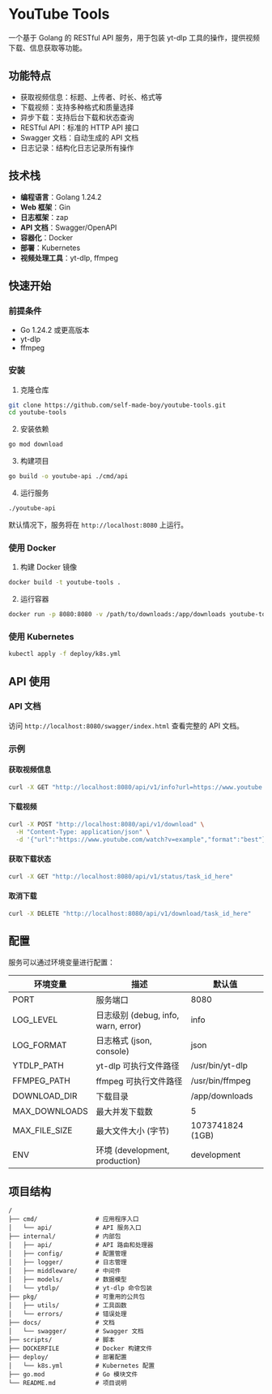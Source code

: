 # YouTube Tools

一个基于 Golang 的 RESTful API 服务，用于包装 yt-dlp 工具的操作，提供视频下载、信息获取等功能。

## 功能特点

- 获取视频信息：标题、上传者、时长、格式等
- 下载视频：支持多种格式和质量选择
- 异步下载：支持后台下载和状态查询
- RESTful API：标准的 HTTP API 接口
- Swagger 文档：自动生成的 API 文档
- 日志记录：结构化日志记录所有操作

## 技术栈

- **编程语言**：Golang 1.24.2
- **Web 框架**：Gin
- **日志框架**：zap
- **API 文档**：Swagger/OpenAPI
- **容器化**：Docker
- **部署**：Kubernetes
- **视频处理工具**：yt-dlp, ffmpeg

## 快速开始

### 前提条件

- Go 1.24.2 或更高版本
- yt-dlp
- ffmpeg

### 安装

1. 克隆仓库

```bash
git clone https://github.com/self-made-boy/youtube-tools.git
cd youtube-tools
```

2. 安装依赖

```bash
go mod download
```

3. 构建项目

```bash
go build -o youtube-api ./cmd/api
```

4. 运行服务

```bash
./youtube-api
```

默认情况下，服务将在 `http://localhost:8080` 上运行。

### 使用 Docker

1. 构建 Docker 镜像

```bash
docker build -t youtube-tools .
```

2. 运行容器

```bash
docker run -p 8080:8080 -v /path/to/downloads:/app/downloads youtube-tools
```

### 使用 Kubernetes

```bash
kubectl apply -f deploy/k8s.yml
```

## API 使用

### API 文档

访问 `http://localhost:8080/swagger/index.html` 查看完整的 API 文档。

### 示例

#### 获取视频信息

```bash
curl -X GET "http://localhost:8080/api/v1/info?url=https://www.youtube.com/watch?v=example"
```

#### 下载视频

```bash
curl -X POST "http://localhost:8080/api/v1/download" \
  -H "Content-Type: application/json" \
  -d '{"url":"https://www.youtube.com/watch?v=example","format":"best"}'
```

#### 获取下载状态

```bash
curl -X GET "http://localhost:8080/api/v1/status/task_id_here"
```

#### 取消下载

```bash
curl -X DELETE "http://localhost:8080/api/v1/download/task_id_here"
```

## 配置

服务可以通过环境变量进行配置：

| 环境变量 | 描述 | 默认值 |
|----------|------|--------|
| PORT | 服务端口 | 8080 |
| LOG_LEVEL | 日志级别 (debug, info, warn, error) | info |
| LOG_FORMAT | 日志格式 (json, console) | json |
| YTDLP_PATH | yt-dlp 可执行文件路径 | /usr/bin/yt-dlp |
| FFMPEG_PATH | ffmpeg 可执行文件路径 | /usr/bin/ffmpeg |
| DOWNLOAD_DIR | 下载目录 | /app/downloads |
| MAX_DOWNLOADS | 最大并发下载数 | 5 |
| MAX_FILE_SIZE | 最大文件大小 (字节) | 1073741824 (1GB) |
| ENV | 环境 (development, production) | development |

## 项目结构

```
/
├── cmd/                # 应用程序入口
│   └── api/            # API 服务入口
├── internal/           # 内部包
│   ├── api/            # API 路由和处理器
│   ├── config/         # 配置管理
│   ├── logger/         # 日志管理
│   ├── middleware/     # 中间件
│   ├── models/         # 数据模型
│   └── ytdlp/          # yt-dlp 命令包装
├── pkg/                # 可重用的公共包
│   ├── utils/          # 工具函数
│   └── errors/         # 错误处理
├── docs/               # 文档
│   └── swagger/        # Swagger 文档
├── scripts/            # 脚本
├── DOCKERFILE          # Docker 构建文件
├── deploy/             # 部署配置
│   └── k8s.yml         # Kubernetes 配置
├── go.mod              # Go 模块文件
└── README.md           # 项目说明
```
